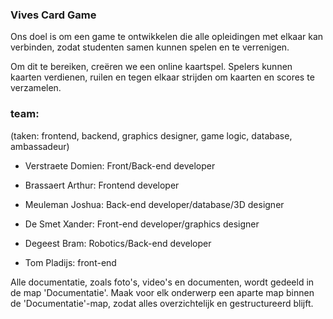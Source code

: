 ### Vives Card Game

Ons doel is om een game te ontwikkelen die alle opleidingen met elkaar kan verbinden, zodat studenten samen kunnen spelen en te verrenigen. 

Om dit te bereiken, creëren we een online kaartspel. Spelers kunnen kaarten verdienen, ruilen en tegen elkaar strijden om kaarten en scores te verzamelen.

### team:
(taken: frontend, backend, graphics designer, game logic, database, ambassadeur)

- Verstraete Domien: Front/Back-end developer

- Brassaert Arthur: Frontend developer

- Meuleman Joshua: Back-end developer/database/3D designer

- De Smet Xander: Front-end developer/graphics designer

- Degeest Bram: Robotics/Back-end developer

- Tom Pladijs: front-end

Alle documentatie, zoals foto's, video's en documenten, wordt gedeeld in de map 'Documentatie'. Maak voor elk onderwerp een aparte map binnen de 'Documentatie'-map, zodat alles overzichtelijk en gestructureerd blijft.
